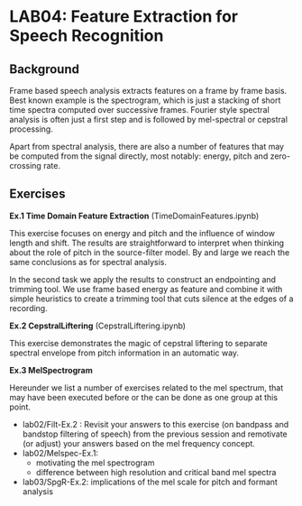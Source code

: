 #  LAB04:  Feature Extraction for Speech Recognition


## Background

Frame based speech analysis extracts features on a frame by frame basis.  Best known example is the spectrogram, which is just a stacking of short time spectra computed over successive frames.   Fourier style spectral analysis is often just a first step and is followed by mel-spectral or cepstral processing.

Apart from spectral analysis, there are also a number of features that may be computed from the signal directly, most notably: energy, pitch and zero-crossing rate.


## Exercises

**Ex.1 Time Domain Feature Extraction** (TimeDomainFeatures.ipynb)


This exercise focuses on energy and pitch and the influence of window length and shift.  The results are straightforward to interpret when thinking about the role of pitch in the source-filter model. By and large we reach the same conclusions as for spectral analysis. 

In the second task we apply the results to construct an endpointing and trimming tool.  We use frame based energy as feature and combine it with simple heuristics to create a trimming tool that cuts silence at the edges of a recording.


**Ex.2 CepstralLiftering** (CepstralLiftering.ipynb)

This exercise demonstrates the magic of cepstral liftering to separate spectral envelope from pitch information in an automatic way.



**Ex.3 MelSpectrogram**

Hereunder we list a number of exercises related to the mel spectrum, that may have been executed before or the can be done as one group at this point.
- lab02/Filt-Ex.2 : Revisit your answers to this exercise (on bandpass and bandstop filtering of speech) from the previous session and remotivate (or adjust) your answers based on the mel frequency concept.
- lab02/Melspec-Ex.1:
    + motivating the mel spectrogram
    + difference between high resolution and critical band mel spectra
- lab03/SpgR-Ex.2: implications of the mel scale for pitch and formant analysis


